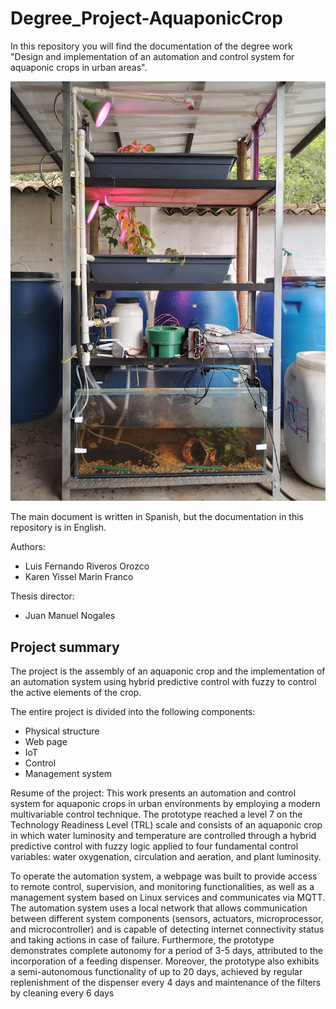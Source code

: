 # Degree_Project-AquaponicCrop

In this repository you will find the documentation of the degree work "Design and implementation of an automation and control system for aquaponic crops in urban areas".

![My Image](Some_photos/IMG-20221203-WA0044.jpg)


The main document is written in Spanish, but the documentation in this repository is in English.

Authors: 
- Luis Fernando Riveros Orozco
- Karen Yissel Marin Franco

Thesis director:
- Juan Manuel Nogales

## Project summary
The project is the assembly of an aquaponic crop and the implementation of an automation system using hybrid predictive control with fuzzy to control the active elements of the crop.



The entire project is divided into the following components:
- Physical structure
- Web page
- IoT
- Control
- Management system

Resume of the project:
This work presents an automation and control system for aquaponic crops in urban environments by employing a modern multivariable control technique. The prototype reached a level 7 on the Technology Readiness Level (TRL) scale and consists of an aquaponic crop in which water luminosity and temperature are controlled through a hybrid predictive control with fuzzy logic applied to four fundamental control variables: water oxygenation, circulation and aeration, and plant luminosity.

To operate the automation system, a webpage was built to provide access to remote control, supervision, and monitoring functionalities, as well as a management system based on Linux services and communicates via MQTT. The automation system uses a local network that allows communication between different system components (sensors, actuators, microprocessor, and microcontroller) and is capable of detecting internet connectivity status and taking actions in case of failure. Furthermore, the prototype demonstrates complete autonomy for a period of 3-5 days, attributed to the incorporation of a feeding dispenser. Moreover, the prototype also exhibits a semi-autonomous functionality of up to 20 days, achieved by regular replenishment of the dispenser every 4 days and maintenance of the filters by cleaning every 6 days
